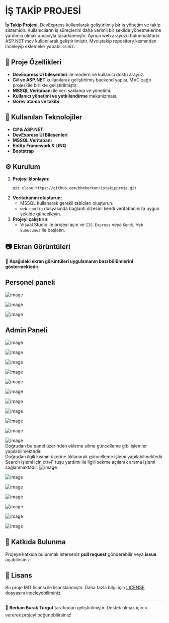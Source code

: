 # İŞ TAKİP PROJESİ

**İş Takip Projesi**, DevExpress kullanılarak geliştirilmiş bir iş yönetim ve takip sistemidir. Kullanıcıların iş süreçlerini daha verimli bir şekilde yönetmelerine yardımcı olmak amacıyla tasarlanmıştır. 
Ayrıca web arayüzü bulunmaktadır. ASP.NET mcv kullanılarak geliştirilmiştir. Mvciştakip repository kısmından inceleyip eklemeler yapabilirsiniz.

## 📌 Proje Özellikleri

- **DevExpress UI bileşenleri** ile modern ve kullanıcı dostu arayüz.
- **C# ve ASP.NET** kullanılarak geliştirilmiş backend yapısı. MVC çağrı projesi ile birlikte geliştirilmiştir.
- **MSSQL Veritabanı** ile veri saklama ve yönetimi.
- **Kullanıcı yönetimi ve yetkilendirme** mekanizması.
- **Görev atama ve takibi**.

## 🚀 Kullanılan Teknolojiler

- **C# & ASP.NET**
- **DevExpress UI Bileşenleri**
- **MSSQL Veritabanı**
- **Entity Framework & LINQ**
- **Bootstrap**

## ⚙️ Kurulum

1. **Projeyi klonlayın:**
   ```sh
   git clone https://github.com/bhmberkan/istakipproje.git
   ```
2. **Veritabanını oluşturun:**
   - MSSQL kullanarak gerekli tabloları oluşturun.
   - `web.config` dosyasında bağlantı dizesini kendi veritabanınıza uygun şekilde güncelleyin.
3. **Projeyi çalıştırın:**
   - Visual Studio ile projeyi açın ve `IIS Express` veya `Kendi Web Sunucunuz` ile başlatın.

## 📷 Ekran Görüntüleri

📌 **Aşağıdaki ekran görüntüleri uygulamanın bazı bölümlerini göstermektedir.**

## Personel paneli

![image](https://github.com/user-attachments/assets/1ee9c329-958d-461b-880a-37252e0d81f9)
<br>

![image](https://github.com/user-attachments/assets/1ec32817-ebb8-4b55-9031-b76b912c8cdc)
<br>

![image](https://github.com/user-attachments/assets/d26fd5cc-5d2b-413b-9531-fa9d3145f024)
<br>

## Admin Paneli

![image](https://github.com/user-attachments/assets/bde04edc-585c-4962-8eea-38f33175eff0)
<br>

![image](https://github.com/user-attachments/assets/b05a0913-d1d9-44e2-9155-61c046e0b824)
<br>

![image](https://github.com/user-attachments/assets/638271c7-2e0b-4016-a900-5c262ed5f0f1)
<br>

![image](https://github.com/user-attachments/assets/c7624936-a010-46cd-bfed-dc6c19dc665a)
<br>

![image](https://github.com/user-attachments/assets/6ca9ed72-b97a-4230-9e77-bdabb6556fb9)
<br>

![image](https://github.com/user-attachments/assets/f74505b2-b6f4-4758-905a-e85c57bcff47)
<br>

![image](https://github.com/user-attachments/assets/83f126a4-ea45-45fa-8a70-56b1f5b1b00e)
<br>

![image](https://github.com/user-attachments/assets/93cce043-9f58-449e-8299-2aa2490e20bd)
<br>

![image](https://github.com/user-attachments/assets/c4ef5987-1894-4d09-80da-22d144b0a740)
<br>

![image](https://github.com/user-attachments/assets/70337d2d-f859-4ce4-8d7e-5f1776d98278)
<br>

![image](https://github.com/user-attachments/assets/243101d7-f569-4151-b8d6-9c07f8a3d42a)
<br>
Doğrudan bu panel üzerinden ekleme silme güncelleme gibi işlemler yapılabilmektedir.
<br>
Doğrudan ilgili kısmın üzerine tıklanarak güncelleme işlemi yapılabilmektedir. 
Search işlemi için ctr+F tuşu yardımı ile ilgili sekme açılarak arama işlemi sağlanmaktadır.
![image](https://github.com/user-attachments/assets/4d910837-565f-4644-ad29-6e9f21677203)
<br>

![image](https://github.com/user-attachments/assets/d2f8f83e-67a9-4e72-8deb-c82a08a0f1a9)
<br>

![image](https://github.com/user-attachments/assets/ec4beaec-cd8b-4019-bfa5-482f11fbb3b2)
<br>

![image](https://github.com/user-attachments/assets/b6698fd7-fdb4-4024-b583-421f92ed1827)
<br>

![image](https://github.com/user-attachments/assets/fbb38ce7-41eb-46ab-a18c-7762e4c9f55c)
<br>

![image](https://github.com/user-attachments/assets/ef2abb7e-2a13-4383-80da-f8227c158a46)
<br>

![image](https://github.com/user-attachments/assets/5374f605-c993-4736-abdb-f243d0b09b26)
<br>

## 🤝 Katkıda Bulunma

Projeye katkıda bulunmak isterseniz **pull request** gönderebilir veya **issue** açabilirsiniz.

## 📜 Lisans

Bu proje MIT lisansı ile lisanslanmıştır. Daha fazla bilgi için [LICENSE](LICENSE) dosyasını inceleyebilirsiniz.

---
📌 **Berkan Burak Turgut** tarafından geliştirilmiştir. Destek olmak için ⭐ vererek projeyi beğenebilirsiniz!
